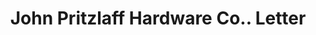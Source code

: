 ---
doi: 10.7916/D8B86M86
date_other: '1906'
date_other_textual: '1906'
form: correspondence
genre:
- Letters (correspondence)
name:
- John Pritzlaff Hardware Co.
object_in_context_url: https://biggert.cul.columbia.edu/items/view/ave_biggert_01612
subject_hierarchical_geographic:
- Milwaukee, Wisconsin, United States
subject_name:
- John Pritzlaff Hardware Co.
title: John Pritzlaff Hardware Co.. Letter
sort_title: John Pritzlaff Hardware Co.. Letter
call_number: ave_biggert_01612
coordinates:
- 43.05,-87.95
pid: ave_biggert_01612
identifiers: ave_biggert_01612
thumbnail: https://derivativo-2.library.columbia.edu/iiif/2/ldpd:343962/full/!256,256/0/native.jpg
permalink: "/items/ave_biggert_01612/"
layout: iiif-image-page
---